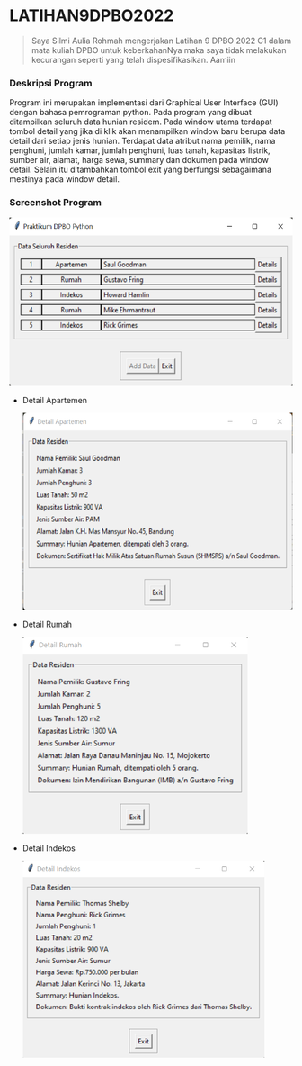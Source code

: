 # LATIHAN9DPBO2022

> Saya Silmi Aulia Rohmah mengerjakan Latihan 9 DPBO 2022 C1 dalam mata kuliah DPBO untuk keberkahanNya 
> maka saya tidak melakukan kecurangan seperti yang telah dispesifikasikan. Aamiin 

### Deskripsi Program 
Program ini merupakan implementasi dari Graphical User Interface (GUI) dengan bahasa pemrograman python. Pada program yang dibuat ditampilkan seluruh data hunian residem. Pada window utama terdapat tombol detail yang jika di klik akan menampilkan window baru berupa data detail dari setiap jenis hunian. Terdapat data atribut nama pemilik, nama penghuni, jumlah kamar, jumlah penghuni, luas tanah, kapasitas listrik, sumber air, alamat, harga sewa, summary dan dokumen pada window detail. Selain itu ditambahkan tombol exit yang berfungsi sebagaimana mestinya pada window detail.

### Screenshot Program

  <p align="left">
    <img width="551" height="299" src="https://github.com/silmiaulia/LATIHAN9DPBO2022/blob/main/ScreenShot/tampilanAwal.png">
  </p>
  
- Detail Apartemen
  <p align="left">
    <img width="480" height="350" src="https://github.com/silmiaulia/LATIHAN9DPBO2022/blob/main/ScreenShot/detail_apartemen.png">
  </p>
- Detail Rumah
  <p align="left">
    <img width="400" height="350" src="https://github.com/silmiaulia/LATIHAN9DPBO2022/blob/main/ScreenShot/detail_rumah.png">
  </p>
- Detail Indekos
  <p align="left">
    <img width="430" height="350" src="https://github.com/silmiaulia/LATIHAN9DPBO2022/blob/main/ScreenShot/detail_indekos.png">
  </p>




